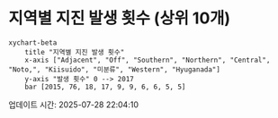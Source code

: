 # 지역별 지진 발생 횟수 (상위 10개)

```mermaid
xychart-beta
    title "지역별 지진 발생 횟수"
    x-axis ["Adjacent", "Off", "Southern", "Northern", "Central", "Noto,", "Kiisuido", "미분류", "Western", "Hyuganada"]
    y-axis "발생 횟수" 0 --> 2017
    bar [2015, 76, 18, 17, 9, 9, 6, 6, 5, 5]
```

업데이트 시간: 2025-07-28 22:04:10
